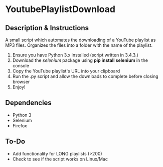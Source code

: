 # YoutubePlaylistDownload
## Description & Instructions
A small script which automates the downloading of a YouTube playlist as MP3 files. Organizes the files into a folder with the name of the playlist.  
  
1. Ensure you have Python 3.x installed (script written in 3.4.3.)  
2. Download the _selenium_ package using __pip install selenium__ in the console  
3. Copy the YouTube playlist's URL into your clipboard
4. Run the .py script and allow the downloads to complete before closing browser
5. Enjoy!  

## Dependencies
* Python 3
* Selenium
* Firefox  

## To-Do
* Add functionality for LONG playlists (>200)
* Check to see if the script works on Linux/Mac
